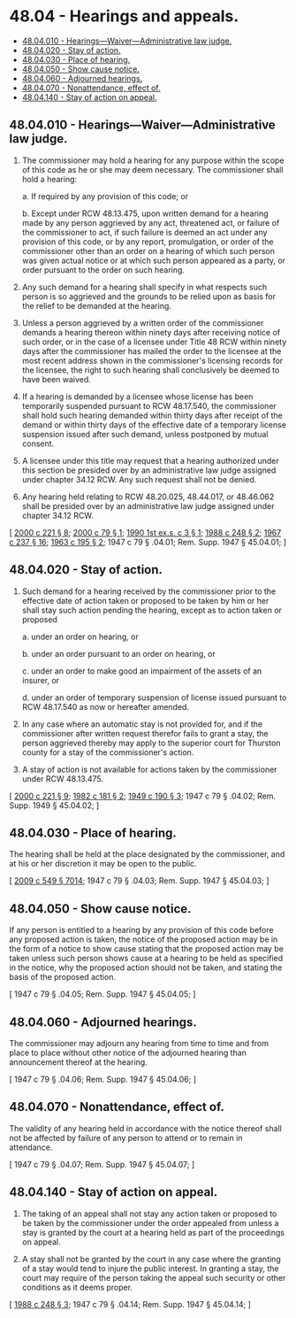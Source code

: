 # 48.04 - Hearings and appeals.
* [48.04.010 - Hearings—Waiver—Administrative law judge.](#4804010---hearingswaiveradministrative-law-judge)
* [48.04.020 - Stay of action.](#4804020---stay-of-action)
* [48.04.030 - Place of hearing.](#4804030---place-of-hearing)
* [48.04.050 - Show cause notice.](#4804050---show-cause-notice)
* [48.04.060 - Adjourned hearings.](#4804060---adjourned-hearings)
* [48.04.070 - Nonattendance, effect of.](#4804070---nonattendance-effect-of)
* [48.04.140 - Stay of action on appeal.](#4804140---stay-of-action-on-appeal)
## 48.04.010 - Hearings—Waiver—Administrative law judge.
1. The commissioner may hold a hearing for any purpose within the scope of this code as he or she may deem necessary. The commissioner shall hold a hearing:

   a. If required by any provision of this code; or

   b. Except under RCW 48.13.475, upon written demand for a hearing made by any person aggrieved by any act, threatened act, or failure of the commissioner to act, if such failure is deemed an act under any provision of this code, or by any report, promulgation, or order of the commissioner other than an order on a hearing of which such person was given actual notice or at which such person appeared as a party, or order pursuant to the order on such hearing.

2. Any such demand for a hearing shall specify in what respects such person is so aggrieved and the grounds to be relied upon as basis for the relief to be demanded at the hearing.

3. Unless a person aggrieved by a written order of the commissioner demands a hearing thereon within ninety days after receiving notice of such order, or in the case of a licensee under Title 48 RCW within ninety days after the commissioner has mailed the order to the licensee at the most recent address shown in the commissioner's licensing records for the licensee, the right to such hearing shall conclusively be deemed to have been waived.

4. If a hearing is demanded by a licensee whose license has been temporarily suspended pursuant to RCW 48.17.540, the commissioner shall hold such hearing demanded within thirty days after receipt of the demand or within thirty days of the effective date of a temporary license suspension issued after such demand, unless postponed by mutual consent.

5. A licensee under this title may request that a hearing authorized under this section be presided over by an administrative law judge assigned under chapter 34.12 RCW. Any such request shall not be denied.

6. Any hearing held relating to RCW 48.20.025, 48.44.017, or 48.46.062 shall be presided over by an administrative law judge assigned under chapter 34.12 RCW.

\[ [2000 c 221 § 8](https://lawfilesext.leg.wa.gov/biennium/1999-00/Pdf/Bills/Session%20Laws/House/2848.SL.pdf?cite=2000%20c%20221%20§%208); [2000 c 79 § 1](https://lawfilesext.leg.wa.gov/biennium/1999-00/Pdf/Bills/Session%20Laws/Senate/6067-S2.SL.pdf?cite=2000%20c%2079%20§%201); [1990 1st ex.s. c 3 § 1](https://leg.wa.gov/CodeReviser/documents/sessionlaw/1990ex1c3.pdf?cite=1990%201st%20ex.s.%20c%203%20§%201); [1988 c 248 § 2](https://leg.wa.gov/CodeReviser/documents/sessionlaw/1988c248.pdf?cite=1988%20c%20248%20§%202); [1967 c 237 § 16](https://leg.wa.gov/CodeReviser/documents/sessionlaw/1967c237.pdf?cite=1967%20c%20237%20§%2016); [1963 c 195 § 2](https://leg.wa.gov/CodeReviser/documents/sessionlaw/1963c195.pdf?cite=1963%20c%20195%20§%202); 1947 c 79 § .04.01; Rem. Supp. 1947 § 45.04.01; \]

## 48.04.020 - Stay of action.
1. Such demand for a hearing received by the commissioner prior to the effective date of action taken or proposed to be taken by him or her shall stay such action pending the hearing, except as to action taken or proposed

   a. under an order on hearing, or

   b. under an order pursuant to an order on hearing, or

   c. under an order to make good an impairment of the assets of an insurer, or

   d. under an order of temporary suspension of license issued pursuant to RCW 48.17.540 as now or hereafter amended.

2. In any case where an automatic stay is not provided for, and if the commissioner after written request therefor fails to grant a stay, the person aggrieved thereby may apply to the superior court for Thurston county for a stay of the commissioner's action.

3. A stay of action is not available for actions taken by the commissioner under RCW 48.13.475.

\[ [2000 c 221 § 9](https://lawfilesext.leg.wa.gov/biennium/1999-00/Pdf/Bills/Session%20Laws/House/2848.SL.pdf?cite=2000%20c%20221%20§%209); [1982 c 181 § 2](https://leg.wa.gov/CodeReviser/documents/sessionlaw/1982c181.pdf?cite=1982%20c%20181%20§%202); [1949 c 190 § 3](https://leg.wa.gov/CodeReviser/documents/sessionlaw/1949c190.pdf?cite=1949%20c%20190%20§%203); 1947 c 79 § .04.02; Rem. Supp. 1949 § 45.04.02; \]

## 48.04.030 - Place of hearing.
The hearing shall be held at the place designated by the commissioner, and at his or her discretion it may be open to the public.

\[ [2009 c 549 § 7014](https://lawfilesext.leg.wa.gov/biennium/2009-10/Pdf/Bills/Session%20Laws/Senate/5038.SL.pdf?cite=2009%20c%20549%20§%207014); 1947 c 79 § .04.03; Rem. Supp. 1947 § 45.04.03; \]

## 48.04.050 - Show cause notice.
If any person is entitled to a hearing by any provision of this code before any proposed action is taken, the notice of the proposed action may be in the form of a notice to show cause stating that the proposed action may be taken unless such person shows cause at a hearing to be held as specified in the notice, why the proposed action should not be taken, and stating the basis of the proposed action.

\[ 1947 c 79 § .04.05; Rem. Supp. 1947 § 45.04.05; \]

## 48.04.060 - Adjourned hearings.
The commissioner may adjourn any hearing from time to time and from place to place without other notice of the adjourned hearing than announcement thereof at the hearing.

\[ 1947 c 79 § .04.06; Rem. Supp. 1947 § 45.04.06; \]

## 48.04.070 - Nonattendance, effect of.
The validity of any hearing held in accordance with the notice thereof shall not be affected by failure of any person to attend or to remain in attendance.

\[ 1947 c 79 § .04.07; Rem. Supp. 1947 § 45.04.07; \]

## 48.04.140 - Stay of action on appeal.
1. The taking of an appeal shall not stay any action taken or proposed to be taken by the commissioner under the order appealed from unless a stay is granted by the court at a hearing held as part of the proceedings on appeal.

2. A stay shall not be granted by the court in any case where the granting of a stay would tend to injure the public interest. In granting a stay, the court may require of the person taking the appeal such security or other conditions as it deems proper.

\[ [1988 c 248 § 3](https://leg.wa.gov/CodeReviser/documents/sessionlaw/1988c248.pdf?cite=1988%20c%20248%20§%203); 1947 c 79 § .04.14; Rem. Supp. 1947 § 45.04.14; \]

